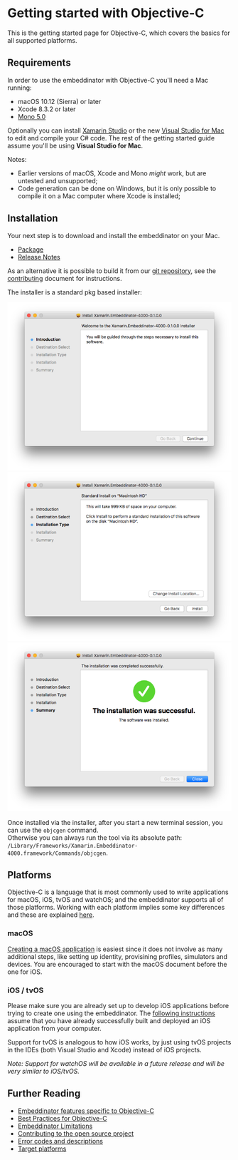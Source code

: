 # Getting started with Objective-C

This is the getting started page for Objective-C, which covers the basics for all supported platforms.


## Requirements

In order to use the embeddinator with Objective-C you'll need a Mac running:

* macOS 10.12 (Sierra) or later
* Xcode 8.3.2 or later
* [Mono 5.0](http://www.mono-project.com/download/)

Optionally you can install [Xamarin Studio](https://developer.xamarin.com/guides/cross-platform/xamarin-studio/) or the new [Visual Studio for Mac](https://www.visualstudio.com/vs/visual-studio-mac/) to edit and compile your C# code. The rest of the getting started guide assume you'll be using **Visual Studio for Mac**.


Notes:

* Earlier versions of macOS, Xcode and Mono _might_ work, but are untested and unsupported;
* Code generation can be done on Windows, but it is only possible to compile it on a Mac computer where Xcode is installed;


## Installation

Your next step is to download and install the embeddinator on your Mac.

* [Package](https://dl.xamarin.com/embeddinator/Xamarin.Embeddinator-4000-0.1.0.28.pkg)
* [Release Notes](releases/Embeddinator-4000_0.1.md)

As an alternative it is possible to build it from our [git repository](https://github.com/mono/Embeddinator-4000/tree/objc), see the [contributing](Contributing.md) document for instructions.

The installer is a standard pkg based installer:

![Installer Introduction](Install1.png)
![Installer Install Type](Install2.png)
![Installer Summary](Install3.png)

Once installed via the installer, after you start a new terminal session, you can use the `objcgen` command.  
Otherwise you can always run the tool via its absolute path: `/Library/Frameworks/Xamarin.Embeddinator-4000.framework/Commands/objcgen`.

## Platforms

Objective-C is a language that is most commonly used to write applications for macOS, iOS, tvOS and watchOS; and the embeddinator supports all of those platforms. Working with each platform implies some key differences and these are explained [here](objc-platforms.md).

### macOS

[Creating a macOS application](getting-started-objc-macos.md) is easiest since it does not involve as many additional steps, like setting up identity, provisining profiles, simulators and devices. You are encouraged to start with the macOS document before the one for iOS.

### iOS / tvOS

Please make sure you are already set up to develop iOS applications before trying to create one using the embeddinator. The [following instructions](getting-started-objc-ios.md) assume that you have already successfully built and deployed an iOS application from your computer.

Support for tvOS is analogous to how iOS works, by just using tvOS projects in the IDEs (both Visual Studio and Xcode) instead of iOS projects.

*Note: Support for watchOS will be available in a future release and will be very similar to iOS/tvOS.*


## Further Reading

* [Embeddinator features specific to Objective-C](ObjC.md)
* [Best Practices for Objective-C](BestPracticesObjC.md)
* [Embeddinator Limitations](Limitations.md)
* [Contributing to the open source project](Contributing.md)
* [Error codes and descriptions](errors.md)
* [Target platforms](objc-platforms.md)
